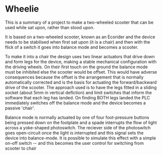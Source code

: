 # Wheelie
This is a summary of a project to make a two-wheeled scooter that can be used while sat upon, rather than stood upon.

It is based on a two-wheeled scooter, known as an Ecorider and the device needs to be stabilised when first sat upon (it is a chair) and then with the flick of a switch it goes into balance mode and becomes a scooter.

To make it into a chair the design uses two linear actuators that drive down and form legs for the device, making a stable mechanical configuration with the driving wheels. On their first touch on the ground the balance mode must be inhibited else the scooter would be offset.  This would have adverse consequences because the offset is the arrangement that is normally automatically corrected and is the basis for actuating the forward/backward drive of the scooter.  The approach used is to have the legs fitted in a sliding socket (about 5mm in vertical deflction) and limit switches that inform the software that each leg has landed.  On finding BOTH legs landed the PLC immediately switches off the balance mode and the device becomes a passive 'chair'.

Balance mode is normally actuated by one of four foot-pressure buttons being pressed down on the footplate and a spade interrupts the flow of light across a yoke-shaped photoswitch.  The reciever side of the photoswitch goes open-circuit once the light is interrupted and this signal sets the device into balance-mode.  It is possible to simulate this effect with a simple on-off switch -- and this becomes the user control for switching from scooter to chair
